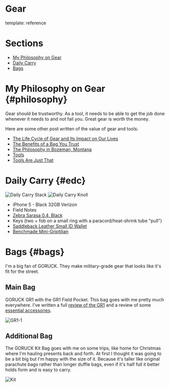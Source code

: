 Gear
======
template: reference

Sections
========

* [My Philosophy on Gear](http://hackmake.org/reference/gear/#philosophy)
* [Daily Carry](http://hackmake.org/reference/gear/#edc)
* [Bags](http://hackmake.org/reference/gear/#bags)

My Philosophy on Gear {#philosophy}
==================

Gear should be trustworthy. As a tool, it needs to be able to get the job done whenever it needs to and not fail you. Great gear is worth the money.

Here are some other post written of the value of gear and tools:

* [The Life Cycle of Gear and Its Impact on Our Lives](http://hackmake.org/2013/07/the-life-cycle-of-gear-and-its-impact-on-our-lives)
* [The Benefits of a Bag You Trust](http://hackmake.org/2012/10/the-benefits-of-a-bag-you-trust)
* [The Philosophy in Bozeman, Montana](http://hackmake.org/2012/11/the-philosophy-in-bozeman-montana)
* [Tools](http://hackmake.org/2012/03/tools)
* [Tools Are Just That](http://hackmake.org/2012/04/tools-are-just-that)


Daily Carry {#edc}
==================

![Daily Carry Stack](http://f.cl.ly/items/2r3u2y0U1e2R322i0t22/daily-carry.jpg)
![Daily Carry Knoll](http://f.cl.ly/items/0x0B1X1f3J1u2s1Z2C0Q/daily-carry-knoll.jpg)

* iPhone 5 - Black 32GB Verizon
* Field Notes
* [Zebra Sarasa 0.4, Black ](http://www.jetpens.com/Zebra-Sarasa-Push-Clip-Gel-Ink-Pen-0.4-mm-Black/pd/797)
* Keys (two + fob on a small ring with a paracord/heat-shrink tube "pull")
* [Saddleback Leather Small ID Wallet](http://saddlebackleather.com/Classic-Wallet-ID)
* [Benchmade Mini-Griptilian](http://amazon.com/dp/B000NZRYS8)


Bags {#bags}
============

I'm a big fan of GORUCK. They make military-grade gear that looks like it's fit for the street.

## Main Bag ##

GORUCK GR1 with the GR1 Field Pocket. This bag goes with me pretty much everywhere. I've written a full [review of the GR1][gr1] and a review of some [essential accessories][gr-acc].

![GR1-1](http://f.cl.ly/items/2I070G452b1S3P3j2i42/Cloud%20May%2014,%202013,%208-26-58.jpeg)

## Additional Bag ##

The GORUCK Kit Bag goes with me on some trips, like home for Christmas where I'm hauling presents back and forth. At first I thought it was going to be a bit big but I'm happy with the size of it. Because it's taller like original parachute bags rather than longer duffle bags, even if it's half full it better holds form and is easy to carry.

![Kit](http://f.cl.ly/items/473I0H2m3l3J2t1Z3V2h/Image_from_Riposte_2013-12-19.jpg)

[gr1]: http://hackmake.org/2012/01/goruck-gr1-review
[gr-acc]: http://hackmake.org/2012/01/goruck-gr1-accessories
